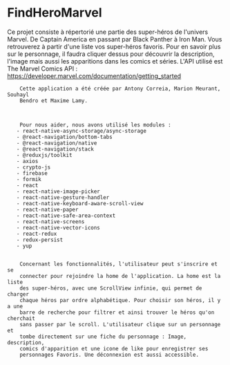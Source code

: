 # FindHeroMarvel

 Ce projet consiste à répertorié une partie des super-héros de l'univers
        Marvel. De Captain America en passant par Black Panther à Iron Man. Vous
        retrouverez à partir d'une liste vos super-héros favoris. Pour en savoir
        plus sur le personnage, il faudra cliquer dessus pour découvrir la
        description, l'image mais aussi les apparitions dans les comics et
        séries. L'API utilisé est The Marvel Comics API :
        https://developer.marvel.com/documentation/getting_started
     
        Cette application a été créée par Antony Correia, Marion Meurant, Souhayl
        Bendro et Maxime Lamy.
      

    
        Pour nous aider, nous avons utilisé les modules :
       - react-native-async-storage/async-storage
       - @react-navigation/bottom-tabs
       - @react-navigation/native
       - @react-navigation/stack
       - @reduxjs/toolkit
       - axios 
       - crypto-js
       - firebase 
       - formik 
       - react
       - react-native-image-picker
       - react-native-gesture-handler
       - react-native-keyboard-aware-scroll-view  
       - react-native-paper 
       - react-native-safe-area-context
       - react-native-screens 
       - react-native-vector-icons 
       - react-redux
       - redux-persist 
       - yup 
        
        
        Concernant les fonctionnalités, l'utilisateur peut s'inscrire et se
        connecter pour rejoindre la home de l'application. La home est la liste
        des super-héros, avec une ScrollView infinie, qui permet de charger
        chaque héros par ordre alphabétique. Pour choisir son héros, il y a une
        barre de recherche pour filtrer et ainsi trouver le héros qu'on cherchait
        sans passer par le scroll. L'utilisateur clique sur un personnage et
        tombe directement sur une fiche du personnage : Image, description,
        comics d'apparition et une icone de like pour enregistrer ses
        personnages Favoris. Une déconnexion est aussi accessible.
